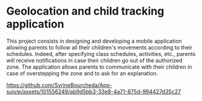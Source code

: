 
# Geolocation and child tracking application

This project consists in designing and developing a mobile application allowing parents to follow all their children's movements according to their schedules. Indeed, after specifying class schedules, activities, etc., parents will receive notifications in case their children go out of the authorized zone. The application allows parents to communicate with their children in case of overstepping the zone and to ask for an explanation.

https://github.com/SyrineBourcheda/App-suivie/assets/101556249/ab9d5bb3-33e8-4a71-875d-994427d35c27

